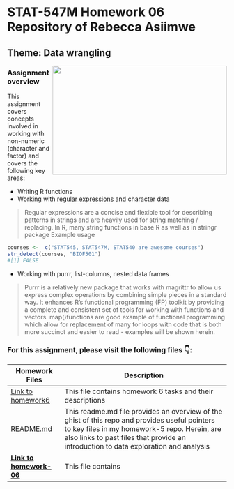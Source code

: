                 
# STAT-547M Homework 06 Repository of Rebecca Asiimwe 

## Theme: Data wrangling 
[<img align ="right" src="https://github.com/STAT545-UBC-students/hw06-rasiimwe/blob/master/plugins/Screen%20Shot%202018-11-05%20at%207.39.13%20PM.png" width="400" height="250"/>](https://github.com/STAT545-UBC-students/hw06-rasiimwe/blob/master/plugins/Screen%20Shot%202018-11-05%20at%207.39.13%20PM.png)
### Assignment overview 

This assignment covers concepts involved in working with non-numeric (character and factor) and covers the following key areas:
* Writing R functions 
* Working with [regular expressions](https://www.rstudio.com/wp-content/uploads/2016/09/RegExCheatsheet.pdf) and character data
> Regular expressions are a concise and flexible tool for describing patterns in strings and are heavily used for string matching / replacing. In R, many string functions in base R as well as in stringr package 
Example usage 

```r
courses <-  c("STAT545, STAT547M, STAT540 are awesome courses")
str_detect(courses, "BIOF501")
#[1] FALSE
```


* Working with purrr, list-columns, nested data frames
> Purrr is a relatively new package that works with magrittr to allow us express complex operations by combining simple pieces in a standard way. It enhances R’s functional programming (FP) toolkit by providing a complete and consistent set of tools for working with functions and vectors. map()functions are good example of functional programming which allow for replacement of  many for loops with code that is both more succinct and easier to read - examples will be shown herein. 


### For this assignment, please visit the following files :point_down::

|   **Homework Files**   | **Description** |
|----------------|------------|
|[Link to homework6](http://stat545.com/Classroom/assignments/hw06/hw06.html)|This file contains homework 6 tasks and their descriptions|
|[README.md](https://github.com/STAT545-UBC-students/hw05-rasiimwe/blob/master/README.md)|This readme.md file provides an overview of the ghist of this repo and provides useful pointers to key files in my homework-5 repo. Herein, are also links to past files that provide an introduction to data exploration and analysis |
|**[Link to homework-06](https://github.com/STAT545-UBC-students/hw06-rasiimwe/blob/master/hw06-rasiimwe.md)**|This file contains |

